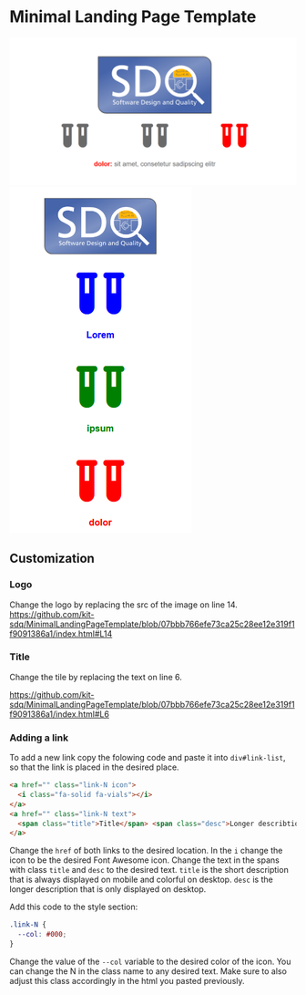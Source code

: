 # Minimal Landing Page Template

![Desktop Image](docs/desktop.png)
![Mobile Image](docs/mobile.png)

## Customization

### Logo

Change the logo by replacing the src of the image on line 14.
https://github.com/kit-sdq/MinimalLandingPageTemplate/blob/07bbb766efe73ca25c28ee12e319f1f9091386a1/index.html#L14

### Title

Change the tile by replacing the text on line 6.

https://github.com/kit-sdq/MinimalLandingPageTemplate/blob/07bbb766efe73ca25c28ee12e319f1f9091386a1/index.html#L6

### Adding a link

To add a new link copy the folowing code and paste it into `div#link-list`, so that the link is placed in the desired place.

```html
<a href="" class="link-N icon">
  <i class="fa-solid fa-vials"></i>
</a>
<a href="" class="link-N text">
  <span class="title">Title</span> <span class="desc">Longer describtion</span>
</a>
```

Change the `href` of both links to the desired location.
In the `i` change the icon to be the desired Font Awesome icon.
Change the text in the spans with class `title` and `desc` to the desired text.
`title` is the short description that is always displayed on mobile and colorful on desktop.
`desc` is the longer description that is only displayed on desktop.

Add this code to the style section:
```css
.link-N {
  --col: #000;
}
```

Change the value of the `--col` variable to the desired color of the icon.
You can change the N in the class name to any desired text. Make sure to also adjust this class accordingly in the html you pasted previously.